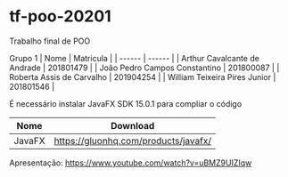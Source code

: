 # tf-poo-20201
Trabalho final de POO

Grupo 1
| Nome | Matricula |
| ------ | ------ |
| Arthur Cavalcante de Andrade | 201801479 |
| João Pedro Campos Constantino | 201800087 |
| Roberta Assis de Carvalho | 201904254 |
| William Teixeira Pires Junior | 201801546 |

É necessário instalar JavaFX SDK 15.0.1 para compliar o código

| Nome | Download |
| ------ | ------ |
| JavaFX | https://gluonhq.com/products/javafx/ |

Apresentação: https://www.youtube.com/watch?v=uBMZ9UIZIqw
